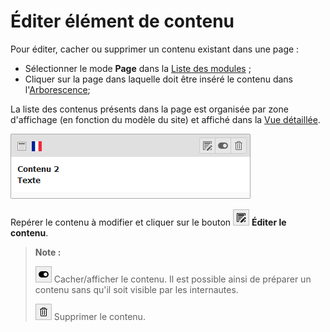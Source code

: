 # Éditer élément de contenu

Pour éditer, cacher ou supprimer un contenu existant dans une page :

* Sélectionner le mode **Page** dans la [Liste des modules](../premiere-main/se-reperer-dans-le-backend.md) ;
* Cliquer sur la page dans laquelle doit être inséré le contenu dans l'[Arborescence](../premiere-main/se-reperer-dans-le-backend.md);

La liste des contenus présents dans la page est organisée par zone d'affichage \(en fonction du modèle du site\) et affiché dans la [Vue détaillée](../premiere-main/se-reperer-dans-le-backend.md).

![](../.gitbook/assets/edit_content.png)

Repérer le contenu à modifier et cliquer sur le bouton ![](../.gitbook/assets/edit_btn.png) **Éditer le contenu**.

> **Note :**
>
> ![](../.gitbook/assets/hide_btn.png) Cacher/afficher le contenu. Il est possible ainsi de préparer un contenu sans qu'il soit visible par les internautes.
>
> ![](../.gitbook/assets/rm_btn.png) Supprimer le contenu.

